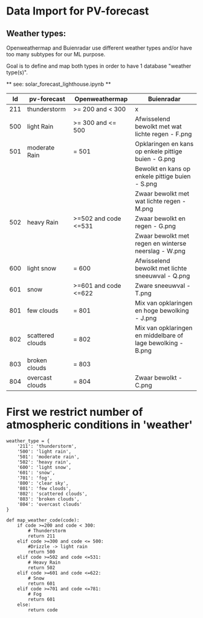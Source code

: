# Data Import for PV-forecast

## Weather types:

Openweathermap and Buienradar use different weather types and/or have too many subtypes for our ML purpose.

Goal is to define and map both types in order to have 1 database "weather type(s)".

** see: solar_forecast_lighthouse.ipynb **

| Id   | pv-forecast     | Openweathermap   |  Buienradar |
| ---- | ------------    | ---------------- | ----------  |
| 211  | thunderstorm    | >= 200 and < 300      | x |
| 500  | light Rain      | >= 300 and <= 500     | Afwisselend bewolkt met wat lichte regen - F.png |
| 501  | moderate Rain   | = 501                 | Opklaringen en kans op enkele pittige buien - G.png |
| | | | Bewolkt en kans op enkele pittige buien - S.png|
| | | | Zwaar bewolkt met wat lichte regen - M.png|
| 502  | heavy Rain      | >=502 and code <=531  | Zwaar bewolkt en regen - G.png |
| | | | Zwaar bewolkt met regen en winterse neerslag - W.png|
| 600  | light snow      | = 600                 | Afwisselend bewolkt met lichte sneeuwval - Q.png |
| 601  | snow            | >=601 and code <=622  | Zware sneeuwval - T.png |o
| 801  | few clouds      | = 801                 | Mix van opklaringen en hoge bewolking - J.png|
| 802  | scattered clouds| = 802                 | Mix van opklaringen en middelbare of lage bewolking - B.png |
| 803  | broken clouds   | = 803                 |  |
| 804  | overcast clouds | = 804                 | Zwaar bewolkt - C.png |


# First we restrict number of atmospheric conditions in 'weather'
```
weather_type = {
    '211': 'thunderstorm',
    '500': 'light rain',
    '501': 'moderate rain',
    '502': 'heavy rain',
    '600': 'light snow',
    '601': 'snow',
    '701': 'fog',
    '800': 'clear sky',
    '801': 'few clouds',
    '802': 'scattered clouds',
    '803': 'broken clouds',
    '804': 'overcast clouds'
}
```

```
def map_weather_code(code):
    if code >=200 and code < 300:
        # Thunderstorm
        return 211
    elif code >=300 and code <= 500:
        #Drizzle -> light rain
        return 500
    elif code >=502 and code <=531:
        # Heavy Rain
        return 502
    elif code >=601 and code <=622:
        # Snow
        return 601
    elif code >=701 and code <=781:
        # Fog
        return 601
    else:
        return code
```